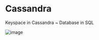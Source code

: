 # Cassandra
Keyspace in Cassandra ~ Database in SQL

![image](https://github.com/user-attachments/assets/7df946eb-92ef-4f2c-b93f-444e1ccb6dbf)

